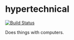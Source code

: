 # hypertechnical 

[![Build Status](https://travis-ci.org/binarycleric/hypertechnical.svg?branch=master)](https://travis-ci.org/binarycleric/hypertechnical)

Does things with computers.

